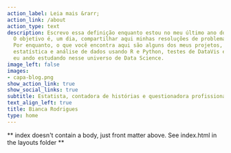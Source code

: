 ```yaml
---
action_label: Leia mais &rarr;
action_link: /about
action_type: text
description: Escrevo essa definição enquanto estou no meu último ano do curso de Estatística.
  O objetivo é, um dia, compartilhar aqui minhas resoluções de problemas e dashboards arretados (como dizemos aqui no Nordeste), etc. 
  Por enquanto, o que você encontra aqui são alguns dos meus projetos, incluindo conteúdo de
  estatística e análise de dados usando R e Python, testes de DataVis e um pouco de tudo que 
  eu ando estudando nesse universo de Data Science. 
image_left: false
images:
- capa-blog.png
show_action_link: true
show_social_links: true
subtitle: Estatista, contadora de histórias e questionadora profissional. 
text_align_left: true
title: Bianca Rodrigues
type: home
---
```


** index doesn't contain a body, just front matter above.
See index.html in the layouts folder **
